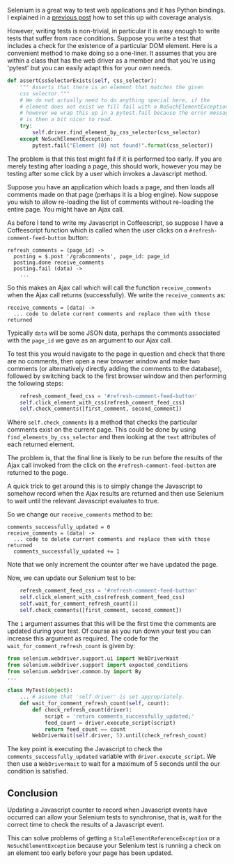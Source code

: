 <!--
.. title: Selenium and Javascript Events
.. slug: selenium-and-javascript-events
.. date: 2016-03-16 18:02:32 UTC
.. tags:
.. category:
.. link:
.. description:
.. type: text
-->

Selenium is a great way to test web applications and it has Python bindings.
I explained in a [previous post](link://slug/flask-+-coverage-analysis) how to
set this up with coverage analysis.

However, writing tests is non-trivial, in particular it is easy enough to write
tests that suffer from race conditions. Suppose you write a test that includes
a check for the existence of a particular DOM element. Here is a convenient method
to make doing so a one-liner. It assumes that you are within a class that has
the web driver as a member and that you're using 'pytest' but you can easily
adapt this for your own needs.

```python
def assertCssSelectorExists(self, css_selector):
    """ Asserts that there is an element that matches the given
    css selector."""
    # We do not actually need to do anything special here, if the
    # element does not exist we fill fail with a NoSuchElementException
    # however we wrap this up in a pytest.fail because the error message
    # is then a bit nicer to read.
    try:
        self.driver.find_element_by_css_selector(css_selector)
    except NoSuchElementException:
        pytest.fail("Element {0} not found!".format(css_selector))
```

The problem is that this test might fail if it is performed too early. If you
are merely testing after loading a page, this should work, however you may be
testing after some click by a user which invokes a Javascript method.

Suppose you have an application which loads a page, and then loads all comments
made on that page (perhaps it is a blog engine). Now suppose you wish to allow
re-loading the list of comments without re-loading the entire page. You might
have an Ajax call.

As before I tend to write my Javascript in Coffeescript, so suppose I have a
Coffeescript function which is called when the user clicks on a
`#refresh-comment-feed-button` button:

```coffee-script
refresh_comments = (page_id) ->
  posting = $.post '/grabcomments', page_id: page_id
  posting.done receive_comments
  posting.fail (data) ->
    ...
```

So this makes an Ajax call which will call the function `receive_comments`
when the Ajax call returns (successfully). We write the `receive_comments` as:

```coffee-script
receive_comments = (data) ->
  ... code to delete current comments and replace them with those returned
```

Typically `data` will be some JSON data, perhaps the comments associated with
the `page_id` we gave as an argument to our Ajax call.

To test this you would navigate to the page in question and check
that there are no comments, then open a new browser window and make two
comments (or alternatively directly adding the comments to the database),
followed by switching back to the first browser window and then
performing the following steps:

```python
    refresh_comment_feed_css = '#refresh-comment-feed-button'
    self.click_element_with_css(refresh_comment_feed_css)
    self.check_comments([first_comment, second_comment])
```
Where `self.check_comments` is a method that checks the particular comments
exist on the current page. This could be done by using
`find_elements_by_css_selector` and then looking at the `text` attributes of
each returned element.

The problem is, that the final line is likely to be run before the results of
the Ajax call invoked from the click on the `#refresh-comment-feed-button` are
returned to the page.

A quick trick to get around this is to simply change the Javascript to somehow
record when the Ajax results are returned and then use Selenium to wait until
the relevant Javascript evaluates to true.


So we change our `receive_comments` method to be:

```coffee-script
comments_successfully_updated = 0
receive_comments = (data) ->
  ... code to delete current comments and replace them with those returned
  comments_successfully_updated += 1
```

Note that we only increment the counter after we have updated the page.

Now, we can update our Selenium test to be:

```python
    refresh_comment_feed_css = '#refresh-comment-feed-button'
    self.click_element_with_css(refresh_comment_feed_css)
    self.wait_for_comment_refresh_count(1)
    self.check_comments([first_comment, second_comment])
```

The `1` argument assumes that this will be the first time the comments are
updated during your test. Of course as you run down your test you can increase
this argument as required. The code for the `wait_for_comment_refresh_count`
is given by:

```python
from selenium.webdriver.support.ui import WebDriverWait
from selenium.webdriver.support import expected_conditions
from selenium.webdriver.common.by import By
...

class MyTest(object):
    ... # assume that 'self.driver' is set appropriately.
    def wait_for_comment_refresh_count(self, count):
        def check_refresh_count(driver):
            script = 'return comments_successfully_updated;'
            feed_count = driver.execute_script(script)
            return feed_count == count
        WebDriverWait(self.driver, 5).until(check_refresh_count)
```

The key point is executing the Javascript to check the
`comments_successfully_updated` variable with `driver.execute_script`.
We then use a `WebDriverWait` to wait for a maximum of 5 seconds until the
our condition is satisfied.

## Conclusion

Updating a Javascript counter to record when Javascript events have occurred
can allow your Selenium tests to synchronise, that is, wait for the correct time
to check the results of a Javascript event.

This can solve problems of getting a `StaleElementReferenceException` or a
`NoSuchElementException` because your Selenium test is running a check on an
element too early before your page has been updated.
